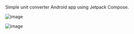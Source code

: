 Simple unit converter Android app using Jetpack Compose.

![image](https://github.com/user-attachments/assets/b0cffeb0-c8df-4720-ba5e-624d0c6735ce)

![image](https://github.com/user-attachments/assets/577287f2-fe4d-4077-9030-103159d09f36)
